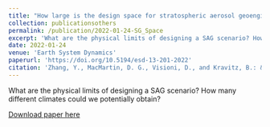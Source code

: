 ```yaml
---
title: "How large is the design space for stratospheric aerosol geoengineering?"
collection: publicationsothers
permalink: /publication/2022-01-24-SG_Space
excerpt: 'What are the physical limits of designing a SAG scenario? How many different climates could we potentially obtain?'
date: 2022-01-24
venue: 'Earth System Dynamics'
paperurl: 'https://doi.org/10.5194/esd-13-201-2022'
citation: 'Zhang, Y., MacMartin, D. G., Visioni, D., and Kravitz, B.: &quot;How large is the design space for stratospheric aerosol geoengineering?&quot;, Earth Syst. Dynam., 13, 201?217, https://doi.org/10.5194/esd-13-201-2022, 2022.'
---
```


What are the physical limits of designing a SAG scenario? How many different climates could we potentially obtain?

[Download paper here](https://esd.copernicus.org/articles/13/201/2022/)

 

